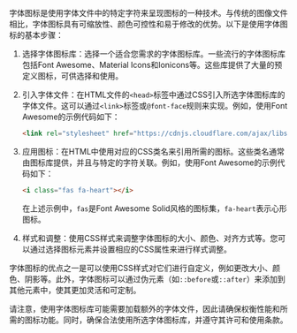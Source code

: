 字体图标是使用字体文件中的特定字符来呈现图标的一种技术。与传统的图像文件相比，字体图标具有可缩放性、颜色可控性和易于修改的优势。以下是使用字体图标的基本步骤：

1. 选择字体图标库：选择一个适合您需求的字体图标库。一些流行的字体图标库包括Font Awesome、Material Icons和Ionicons等。这些库提供了大量的预定义图标，可供选择和使用。

2. 引入字体文件：在HTML文件的`<head>`标签中通过CSS引入所选字体图标库的字体文件。这可以通过`<link>`标签或`@font-face`规则来实现。例如，使用Font Awesome的示例代码如下：

   

   

   ```html
   <link rel="stylesheet" href="https://cdnjs.cloudflare.com/ajax/libs/font-awesome/5.15.2/css/all.min.css">
   ```

3. 应用图标：在HTML中使用对应的CSS类名来引用所需的图标。这些类名通常由图标库提供，并且与特定的字符关联。例如，使用Font Awesome的示例代码如下：

   

   

   ```html
   <i class="fas fa-heart"></i>
   ```

   在上述示例中，`fas`是Font Awesome Solid风格的图标集，`fa-heart`表示心形图标。

4. 样式和调整：使用CSS样式来调整字体图标的大小、颜色、对齐方式等。您可以通过选择图标元素并设置相应的CSS属性来进行样式调整。

字体图标的优点之一是可以使用CSS样式对它们进行自定义，例如更改大小、颜色、阴影等。此外，字体图标可以通过伪元素（如`::before`或`::after`）来添加到其他元素中，使其更加灵活和可定制。

请注意，使用字体图标库可能需要加载额外的字体文件，因此请确保权衡性能和所需的图标功能。同时，确保合法使用所选字体图标库，并遵守其许可和使用条款。